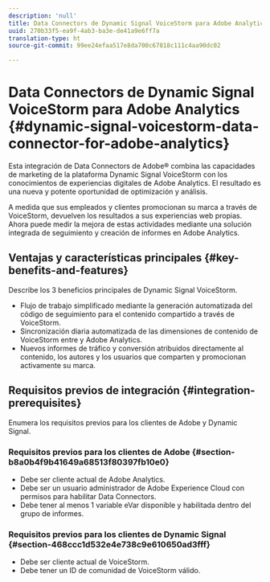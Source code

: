 ```yaml
---
description: 'null'
title: Data Connectors de Dynamic Signal VoiceStorm para Adobe Analytics
uuid: 270b33f5-ea9f-4ab3-ba3e-de41a9e6ff7a
translation-type: ht
source-git-commit: 99ee24efaa517e8da700c67818c111c4aa90dc02

---
```



# Data Connectors de Dynamic Signal VoiceStorm para Adobe Analytics {#dynamic-signal-voicestorm-data-connector-for-adobe-analytics}

Esta integración de Data Connectors de Adobe® combina las capacidades de marketing de la plataforma Dynamic Signal VoiceStorm con los conocimientos de experiencias digitales de Adobe Analytics. El resultado es una nueva y potente oportunidad de optimización y análisis.

A medida que sus empleados y clientes promocionan su marca a través de VoiceStorm, devuelven los resultados a sus experiencias web propias. Ahora puede medir la mejora de estas actividades mediante una solución integrada de seguimiento y creación de informes en Adobe Analytics.

## Ventajas y características principales {#key-benefits-and-features}

Describe los 3 beneficios principales de Dynamic Signal VoiceStorm.

* Flujo de trabajo simplificado mediante la generación automatizada del código de seguimiento para el contenido compartido a través de VoiceStorm.
* Sincronización diaria automatizada de las dimensiones de contenido de VoiceStorm entre y Adobe Analytics.
* Nuevos informes de tráfico y conversión atribuidos directamente al contenido, los autores y los usuarios que comparten y promocionan activamente su marca.

## Requisitos previos de integración {#integration-prerequisites}

Enumera los requisitos previos para los clientes de Adobe y Dynamic Signal.

### Requisitos previos para los clientes de Adobe {#section-b8a0b4f9b41649a68513f80397fb10e0}

* Debe ser cliente actual de Adobe Analytics.
* Debe ser un usuario administrador de Adobe Experience Cloud con permisos para habilitar Data Connectors.
* Debe tener al menos 1 variable eVar disponible y habilitada dentro del grupo de informes.

### Requisitos previos para los clientes de Dynamic Signal {#section-468ccc1d532e4e738c9e610650ad3fff}

* Debe ser cliente actual de VoiceStorm.
* Debe tener un ID de comunidad de VoiceStorm válido.
